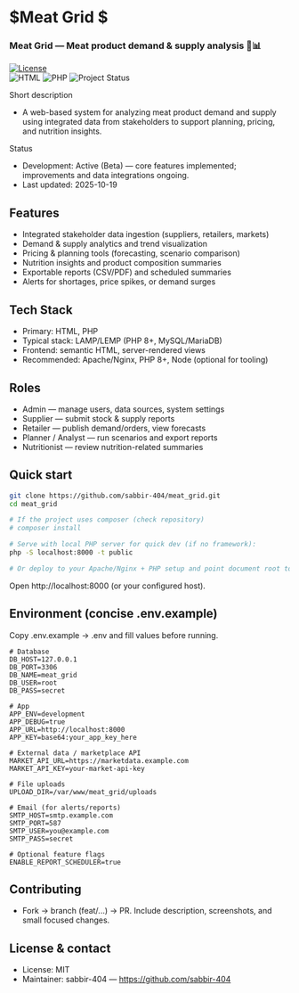 # $Meat Grid $
### Meat Grid — Meat product demand & supply analysis 🥩📊
[![License](https://img.shields.io/badge/License-MIT-lightgrey.svg)](https://opensource.org/licenses/MIT)  
![HTML](https://img.shields.io/badge/HTML-79.4%25-orange)
![PHP](https://img.shields.io/badge/PHP-20.6%25-purple)
![Project Status](https://img.shields.io/badge/status-Active%20(Beta)-brightgreen)

Short description
- A web-based system for analyzing meat product demand and supply using integrated data from stakeholders to support planning, pricing, and nutrition insights.

Status
- Development: Active (Beta) — core features implemented; improvements and data integrations ongoing.  
- Last updated: 2025-10-19

## Features
- Integrated stakeholder data ingestion (suppliers, retailers, markets)
- Demand & supply analytics and trend visualization
- Pricing & planning tools (forecasting, scenario comparison)
- Nutrition insights and product composition summaries
- Exportable reports (CSV/PDF) and scheduled summaries
- Alerts for shortages, price spikes, or demand surges

## Tech Stack
- Primary: HTML, PHP
- Typical stack: LAMP/LEMP (PHP 8+, MySQL/MariaDB)
- Frontend: semantic HTML, server-rendered views
- Recommended: Apache/Nginx, PHP 8+, Node (optional for tooling)

## Roles
- Admin — manage users, data sources, system settings  
- Supplier — submit stock & supply reports  
- Retailer — publish demand/orders, view forecasts  
- Planner / Analyst — run scenarios and export reports  
- Nutritionist — review nutrition-related summaries

## Quick start
```bash
git clone https://github.com/sabbir-404/meat_grid.git
cd meat_grid

# If the project uses composer (check repository)
# composer install

# Serve with local PHP server for quick dev (if no framework):
php -S localhost:8000 -t public

# Or deploy to your Apache/Nginx + PHP setup and point document root to the project public/ or root folder.
```
Open http://localhost:8000 (or your configured host).

## Environment (concise .env.example)
Copy .env.example → .env and fill values before running.

```text
# Database
DB_HOST=127.0.0.1
DB_PORT=3306
DB_NAME=meat_grid
DB_USER=root
DB_PASS=secret

# App
APP_ENV=development
APP_DEBUG=true
APP_URL=http://localhost:8000
APP_KEY=base64:your_app_key_here

# External data / marketplace API
MARKET_API_URL=https://marketdata.example.com
MARKET_API_KEY=your-market-api-key

# File uploads
UPLOAD_DIR=/var/www/meat_grid/uploads

# Email (for alerts/reports)
SMTP_HOST=smtp.example.com
SMTP_PORT=587
SMTP_USER=you@example.com
SMTP_PASS=secret

# Optional feature flags
ENABLE_REPORT_SCHEDULER=true
```

## Contributing
- Fork → branch (feat/...) → PR. Include description, screenshots, and small focused changes.

## License & contact
- License: MIT  
- Maintainer: sabbir-404 — https://github.com/sabbir-404
